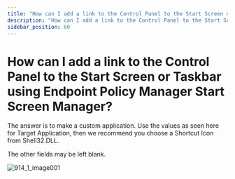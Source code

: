 ```yaml
---
title: "How can I add a link to the Control Panel to the Start Screen or Taskbar using Endpoint Policy Manager Start Screen Manager?"
description: "How can I add a link to the Control Panel to the Start Screen or Taskbar using Endpoint Policy Manager Start Screen Manager?"
sidebar_position: 60
---
```


# How can I add a link to the Control Panel to the Start Screen or Taskbar using Endpoint Policy Manager Start Screen Manager?

The answer is to make a custom application. Use the values as seen here for Target Application, then
we recommend you choose a Shortcut Icon from Shell32.DLL.

The other fields may be left blank.

![914_1_image001](/images/endpointpolicymanager/startscreentaskbar/914_1_image001.webp)
